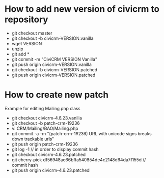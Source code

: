 # How to add new version of civicrm to repository

* git checkout master
* git checkout -b civicrm-VERSION.vanilla
* wget VERSION
* unzip
* git add *
* git commit -m "CiviCRM VERSION Vanilla"
* git push origin civicrm-VERSION.vanilla
* git checkout -b civicrm-VERSION.patched
* git push origin civicrm-VERSION.patched


# How to create new patch

Example for editing Mailing.php class

* git checkout civicrm-4.6.23.vanilla
* git checkout -b patch-crm-19236
* vi CRM/Mailing/BAO/Mailing.php
* git commit -a -m "(patch-crm-19236) URL with unicode signs breaks down trackable urls"
* git push origin patch-crm-19236
* git log -1    // in order to display commit hash
* git checkout civicrm-4.6.23.patched
* git cherry-pick df56948ac66bffa540854de4c2148d64da7f155d   // commit hash
* git push origin civicrm-4.6.23.patched

